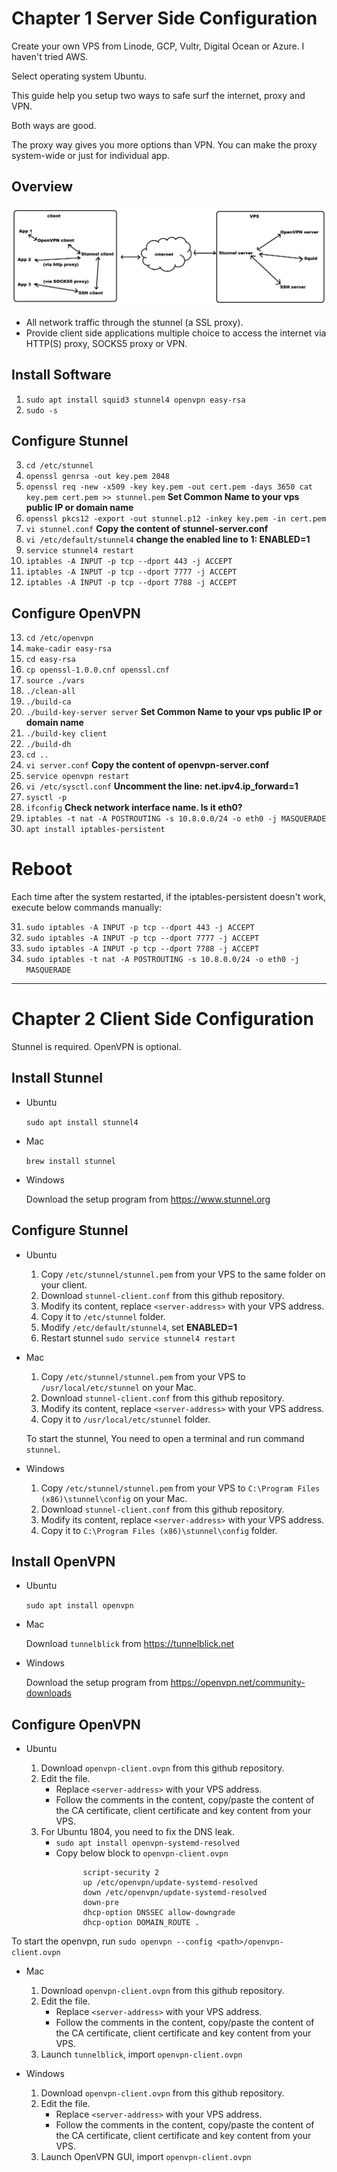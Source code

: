 # Chapter 1 Server Side Configuration

Create your own VPS from Linode, GCP, Vultr, Digital Ocean or Azure. I haven't tried AWS. 

Select operating system Ubuntu.

This guide help you setup two ways to safe surf the internet, proxy and VPN.

Both ways are good.

The proxy way gives you more options than VPN. You can make the proxy system-wide or just for individual app.

## Overview

![picture](architecture.png)

* All network traffic through the stunnel (a SSL proxy).
* Provide client side applications multiple choice to access the internet via HTTP(S) proxy, SOCKS5 proxy or VPN.

## Install Software

1. `sudo apt install squid3 stunnel4 openvpn easy-rsa`
2. `sudo -s`

## Configure Stunnel

3. `cd /etc/stunnel`
4. `openssl genrsa -out key.pem 2048`
5. `openssl req -new -x509 -key key.pem -out cert.pem -days 3650 cat key.pem cert.pem >> stunnel.pem` **Set Common Name to your vps public IP or domain name**
6. `openssl pkcs12 -export -out stunnel.p12 -inkey key.pem -in cert.pem`
7. `vi stunnel.conf` **Copy the content of stunnel-server.conf**
8. `vi /etc/default/stunnel4` **change the enabled line to 1: ENABLED=1**
9. `service stunnel4 restart`
10. `iptables -A INPUT -p tcp --dport 443 -j ACCEPT`
11. `iptables -A INPUT -p tcp --dport 7777 -j ACCEPT`
12. `iptables -A INPUT -p tcp --dport 7788 -j ACCEPT`

## Configure OpenVPN

13.  `cd /etc/openvpn`
14.  `make-cadir easy-rsa`
15.  `cd easy-rsa`
16.  `cp openssl-1.0.0.cnf openssl.cnf`
17.  `source ./vars`
18.  `./clean-all`
19.  `./build-ca`
20.  `./build-key-server server` **Set Common Name to your vps public IP or domain name**
21.  `./build-key client`
22. `./build-dh`
23. `cd ..`
24. `vi server.conf` **Copy the content of openvpn-server.conf**
25. `service openvpn restart`
26. `vi /etc/sysctl.conf` **Uncomment the line: net.ipv4.ip_forward=1**
27. `sysctl -p`
28. `ifconfig` **Check network interface name. Is it eth0?**
29. `iptables -t nat -A POSTROUTING -s 10.8.0.0/24 -o eth0 -j MASQUERADE`
30. `apt install iptables-persistent`

# Reboot

Each time after the system restarted, if the iptables-persistent doesn't work, execute below commands manually:

31. `sudo iptables -A INPUT -p tcp --dport 443 -j ACCEPT`
32. `sudo iptables -A INPUT -p tcp --dport 7777 -j ACCEPT`
33. `sudo iptables -A INPUT -p tcp --dport 7788 -j ACCEPT`
34. `sudo iptables -t nat -A POSTROUTING -s 10.8.0.0/24 -o eth0 -j MASQUERADE`

---

# Chapter 2 Client Side Configuration

Stunnel is required. OpenVPN is optional.

## Install Stunnel

- Ubuntu

    `sudo apt install stunnel4`

- Mac

    `brew install stunnel`

- Windows

    Download the setup program from https://www.stunnel.org

## Configure Stunnel

- Ubuntu

    1. Copy ``/etc/stunnel/stunnel.pem`` from your VPS to the same folder on your client.
    2. Download ``stunnel-client.conf`` from this github repository.
    3. Modify its content, replace ``<server-address>`` with your VPS address.
    4. Copy it to ``/etc/stunnel`` folder.
    5. Modify ``/etc/default/stunnel4``, set **ENABLED=1**
    6. Restart stunnel ``sudo service stunnel4 restart``

- Mac

    1. Copy ``/etc/stunnel/stunnel.pem`` from your VPS to ``/usr/local/etc/stunnel`` on your Mac.
    2. Download ``stunnel-client.conf`` from this github repository.
    3. Modify its content, replace ``<server-address>`` with your VPS address.
    4. Copy it to ``/usr/local/etc/stunnel`` folder.

    To start the stunnel, You need to open a terminal and run command ``stunnel``.

- Windows
  
    1. Copy ``/etc/stunnel/stunnel.pem`` from your VPS to ``C:\Program Files (x86)\stunnel\config`` on your Mac.
    2. Download ``stunnel-client.conf`` from this github repository.
    3. Modify its content, replace ``<server-address>`` with your VPS address.
    4. Copy it to ``C:\Program Files (x86)\stunnel\config`` folder.

## Install OpenVPN

- Ubuntu
  
    `sudo apt install openvpn`

- Mac

    Download ``tunnelblick`` from https://tunnelblick.net

- Windows

    Download the setup program from https://openvpn.net/community-downloads

## Configure OpenVPN

- Ubuntu

    1. Download ``openvpn-client.ovpn`` from this github repository.
    2. Edit the file.
       - Replace ``<server-address>`` with your VPS address.
       - Follow the comments in the content, copy/paste the content of the CA certificate, client certificate and key content from your VPS.
    3. For Ubuntu 1804, you need to fix the DNS leak.
       - `sudo apt install openvpn-systemd-resolved`
       - Copy below block to ``openvpn-client.ovpn``
```
                script-security 2
                up /etc/openvpn/update-systemd-resolved
                down /etc/openvpn/update-systemd-resolved
                down-pre
                dhcp-option DNSSEC allow-downgrade
                dhcp-option DOMAIN_ROUTE .
```
   To start the openvpn, run `sudo openvpn --config <path>/openvpn-client.ovpn`

- Mac

    1. Download ``openvpn-client.ovpn`` from this github repository.
    2. Edit the file.
       - Replace ``<server-address>`` with your VPS address.
       - Follow the comments in the content, copy/paste the content of the CA certificate, client certificate and key content from your VPS.
    3. Launch ``tunnelblick``, import ``openvpn-client.ovpn``

- Windows

    1. Download ``openvpn-client.ovpn`` from this github repository.
    2. Edit the file.
       - Replace ``<server-address>`` with your VPS address.
       - Follow the comments in the content, copy/paste the content of the CA certificate, client certificate and key content from your VPS.
    3. Launch OpenVPN GUI, import ``openvpn-client.ovpn``
